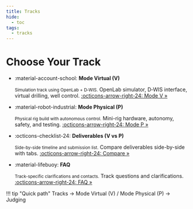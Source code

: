 ```yaml
---
title: Tracks
hide:
  - toc
tags:
  - tracks
---
```


# Choose Your Track

<div class="grid cards" markdown>

- :material-account-school: __Mode Virtual (V)__

    <small class="card-subtitle">Simulation track using OpenLab + D‑WIS.</small>
    OpenLab simulator, D‑WIS interface, virtual drilling, well control.
    [:octicons-arrow-right-24: Mode V »](group-a/overview.md)

- :material-robot-industrial: __Mode Physical (P)__

    <small class="card-subtitle">Physical rig build with autonomous control.</small>
    Mini-rig hardware, autonomy, safety, and testing.
    [:octicons-arrow-right-24: Mode P »](group-b/overview.md)

- :octicons-checklist-24: __Deliverables (V vs P)__

    <small class="card-subtitle">Side-by-side timeline and submission list.</small>
    Compare deliverables side-by-side with tabs.
    [:octicons-arrow-right-24: Compare »](deliverables.md)

- :material-lifebuoy: __FAQ__

    <small class="card-subtitle">Track-specific clarifications and contacts.</small>
    Track questions and clarifications.
    [:octicons-arrow-right-24: FAQ »](../faq.md)

</div>

!!! tip "Quick path"
    Tracks → Mode Virtual (V) / Mode Physical (P) → Judging

